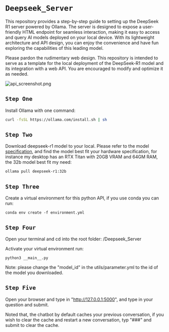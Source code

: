 

# `Deepseek_Server`

This repository provides a step-by-step guide to setting up the DeepSeek R1 server powered by Ollama. The server is designed to expose a user-friendly HTML endpoint for seamless interaction, making it easy to access and query AI models deployed on your local device. With its lightweight architecture and API design, you can enjoy the convenience and have fun exploring the capabilities of this leading model.

Please pardon the rudimentary web design. This repository is intended to serve as a template for the local deployment of the DeepSeek-R1 model and its integration with a web API. You are encouraged to modify and optimize it as needed.

![api_screenshot.png](static/files/api_screenshot.png)

## `Step One`
Install Ollama with one command:

```bash
curl -fsSL https://ollama.com/install.sh | sh
```

## `Step Two`
Download deepseek-r1 model to your local. Please refer to the model [specification](https://ollama.com/library/deepseek-r1), and find the model best fit your hardware specification, for instance my desktop has an RTX Titan with 20GB VRAM and 64GM RAM, the 32b model best fit my need:

```bash
ollama pull deepseek-r1:32b
```

## `Step Three`
Create a virtual environment for this python API, if you use conda you can run:

```
conda env create -f environment.yml
```

## `Step Four`
Open your terminal and cd into the root folder: /Deepseek_Server

Activate your virtual environment run:
```
python3 __main__.py
```
Note: please change the "model_id" in the utils/parameter.yml to the id of the model you downloaded.
## `Step Five`
Open your browser and type in "http://127.0.0.1:5000", and type in your question and submit.

Noted that, the chatbot by default caches your previous conversation, if you wish to clear the cache and restart a new 
conversation, typ "###" and submit to clear the cache.
